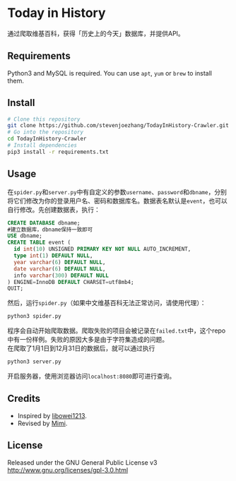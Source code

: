 # Today in History

通过爬取维基百科，获得「历史上的今天」数据库，并提供API。

## Requirements

Python3 and MySQL is required. You can use `apt`, `yum` or `brew` to install them.

## Install

```bash
# Clone this repository
git clone https://github.com/stevenjoezhang/TodayInHistory-Crawler.git
# Go into the repository
cd TodayInHistory-Crawler
# Install dependencies
pip3 install -r requirements.txt
```

## Usage

在`spider.py`和`server.py`中有自定义的参数`username`、`password`和`dbname`，分别将它们修改为你的登录用户名、密码和数据库名。数据表名默认是`event`，也可以自行修改。先创建数据表，执行：
```sql
CREATE DATABASE dbname;
#建立数据库，dbname保持一致即可
USE dbname;
CREATE TABLE event (
  id int(10) UNSIGNED PRIMARY KEY NOT NULL AUTO_INCREMENT,
  type int(1) DEFAULT NULL,
  year varchar(6) DEFAULT NULL,
  date varchar(6) DEFAULT NULL,
  info varchar(300) DEFAULT NULL
) ENGINE=InnoDB DEFAULT CHARSET=utf8mb4;
QUIT;
```
然后，运行`spider.py`（如果中文维基百科无法正常访问，请使用代理）：
```bash
python3 spider.py
```
程序会自动开始爬取数据。爬取失败的项目会被记录在`failed.txt`中，这个repo中有一份样例。失败的原因大多是由于字符集造成的问题。  
在爬取了1月1日到12月31日的数据后，就可以通过执行
```bash
python3 server.py
```
开启服务器，使用浏览器访问`localhost:8080`即可进行查询。

## Credits

* Inspired by [libowei1213](http://libowei.net).
* Revised by [Mimi](https://zhangshuqiao.org).

## License

Released under the GNU General Public License v3  
http://www.gnu.org/licenses/gpl-3.0.html
